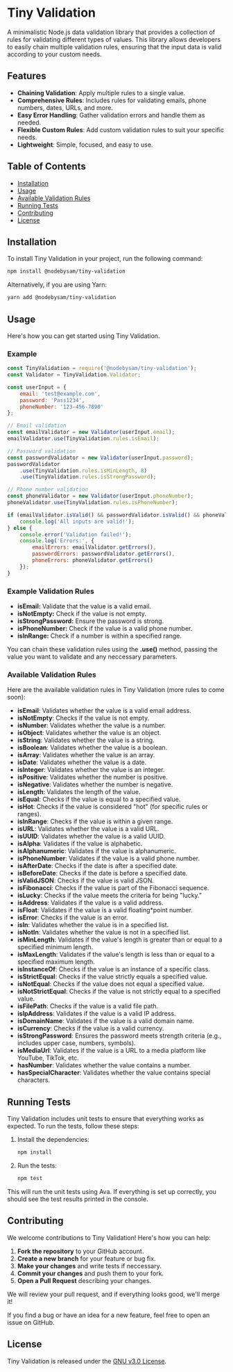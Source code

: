 # Tiny Validation

A minimalistic Node.js data validation library that provides a collection of rules for validating different types of values. This library allows developers to easily chain multiple validation rules, ensuring that the input data is valid according to your custom needs.

## Features

- **Chaining Validation**: Apply multiple rules to a single value.
- **Comprehensive Rules**: Includes rules for validating emails, phone numbers, dates, URLs, and more.
- **Easy Error Handling**: Gather validation errors and handle them as needed.
- **Flexible Custom Rules**: Add custom validation rules to suit your specific needs.
- **Lightweight**: Simple, focused, and easy to use.

## Table of Contents

- [Installation](#installation)
- [Usage](#usage)
- [Available Validation Rules](#available-validation-rules)
- [Running Tests](#running-tests)
- [Contributing](#contributing)
- [License](#license)

## Installation

To install Tiny Validation in your project, run the following command:

```bash
npm install @nodebysam/tiny-validation
```

Alternatively, if you are using Yarn:

```bash
yarn add @nodebysam/tiny-validation
```

## Usage
Here's how you can get started using Tiny Validation.

### Example
```javascript
const TinyValidation = require('@nodebysam/tiny-validation');
const Validator = TinyValidation.Validator;

const userInput = {
    email: 'test@example.com',
    password: 'Pass1234',
    phoneNumber: '123-456-7890'
};

// Email validation
const emailValidator = new Validator(userInput.email);
emailValidator.use(TinyValidation.rules.isEmail);

// Password validation
const passwordValidator = new Validator(userInput.password);
passwordValidator
    .use(TinyValidation.rules.isMinLength, 8)
    .use(TinyValidation.rules.isStrongPassword);

// Phone number validation
const phoneValidator = new Validator(userInput.phoneNumber);
phoneValidator.use(TinyValidation.rules.isPhoneNumber);

if (emailValidator.isValid() && passwordValidator.isValid() && phoneValidator.isValid()) {
    console.log('All inputs are valid!');
} else {
    console.error('Validation failed!');
    console.log('Errors:', {
        emailErrors: emailValidator.getErrors(),
        passwordErrors: passwordValidator.getErrors(),
        phoneErrors: phoneValidator.getErrors()
    });
}
```
### Example Validation Rules
* __isEmail:__ Validate that the value is a valid email.
* __isNotEmpty:__ Check if the value is not empty.
* __isStrongPassword:__ Ensure the password is strong.
* __isPhoneNumber:__ Check if the value is a valid phone number.
* __isInRange:__ Check if a number is within a specified range.

You can chain these validation rules using the __.use()__ method, passing the value you want to validate and any neccessary parameters.

### Available Validation Rules
Here are the available validation rules in Tiny Validation (more rules to come soon):

* __isEmail__: Validates whether the value is a valid email address.
* __isNotEmpty__: Checks if the value is not empty.
* __isNumber__: Validates whether the value is a number.
* __isObject__: Validates whether the value is an object.
* __isString__: Validates whether the value is a string.
* __isBoolean__: Validates whether the value is a boolean.
* __isArray__: Validates whether the value is an array.
* __isDate__: Validates whether the value is a date.
* __isInteger__: Validates whether the value is an integer.
* __isPositive__: Validates whether the number is positive.
* __isNegative__: Validates whether the number is negative.
* __isLength__: Validates the length of the value.
* __isEqual__: Checks if the value is equal to a specified value.
* __isHot__: Checks if the value is considered "hot" (for specific rules or ranges).
* __isInRange__: Checks if the value is within a given range.
* __isURL__: Validates whether the value is a valid URL.
* __isUUID__: Validates whether the value is a valid UUID.
* __isAlpha__: Validates if the value is alphabetic.
* __isAlphanumeric__: Validates if the value is alphanumeric.
* __isPhoneNumber__: Validates if the value is a valid phone number.
* __isAfterDate__: Checks if the date is after a specified date.
* __isBeforeDate__: Checks if the date is before a specified date.
* __isValidJSON__: Checks if the value is valid JSON.
* __isFibonacci__: Checks if the value is part of the Fibonacci sequence.
* __isLucky__: Checks if the value meets the criteria for being "lucky."
* __isAddress__: Validates if the value is a valid address.
* __isFloat__: Validates if the value is a valid floating*point number.
* __isError__: Checks if the value is an error.
* __isIn__: Validates whether the value is in a specified list.
* __isNotIn__: Validates whether the value is not in a specified list.
* __isMinLength__: Validates if the value's length is greater than or equal to a specified minimum length.
* __isMaxLength__: Validates if the value's length is less than or equal to a specified maximum length.
* __isInstanceOf__: Checks if the value is an instance of a specific class.
* __isStrictEqual__: Checks if the value strictly equals a specified value.
* __isNotEqual__: Checks if the value does not equal a specified value.
* __isNotStrictEqual__: Checks if the value is not strictly equal to a specified value.
* __isFilePath__: Checks if the value is a valid file path.
* __isIpAddress__: Validates if the value is a valid IP address.
* __isDomainName__: Validates if the value is a valid domain name.
* __isCurrency__: Checks if the value is a valid currency.
* __isStrongPassword__: Ensures the password meets strength criteria (e.g., includes upper case, numbers, symbols).
* __isMediaUrl__: Validates if the value is a URL to a media platform like YouTube, TikTok, etc.
* __hasNumber__: Validates whether the value contains a number.
* __hasSpecialCharacter__: Validates whether the value contains special characters.

## Running Tests
Tiny Validation includes unit tests to ensure that everything works as expected. To run the tests, follow these steps:
1. Install the dependencies:
   ```bash
   npm install
   ```
2. Run the tests:
   ```bash
   npm test
   ```
This will run the unit tests using Ava. If everything is set up correctly, you should see the test results printed in the console.

## Contributing
We welcome contributions to Tiny Validation! Here's how you can help:
1. __Fork the repository__ to your GitHub account.
2. __Create a new branch__ for your feature or bug fix.
3. __Make your changes__ and write tests if neccessary.
4. __Commit your changes__ and push them to your fork.
5. __Open a Pull Request__ describing your changes.

We will review your pull request, and if everything looks good, we'll merge it!

If you find a bug or have an idea for a new feature, feel free to open an issue on GitHub.

## License
Tiny Validation is released under the [GNU v3.0 License](LICENSE).